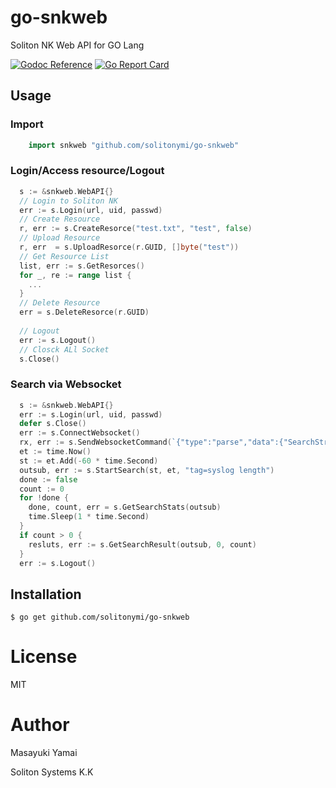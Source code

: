 # go-snkweb

Soliton NK Web API for GO Lang

[![Godoc Reference](https://godoc.org/github.com/solitonymi/go-snkweb?status.svg)](http://godoc.org/github.com/solitonymi/go-snkweb)
[![Go Report Card](https://goreportcard.com/badge/solitonymi/go-snkweb)](https://goreportcard.com/report/solitonymi/go-snkweb)



## Usage

### Import

```go
	import snkweb "github.com/solitonymi/go-snkweb"
```

### Login/Access resource/Logout 

```go
  s := &snkweb.WebAPI{}
  // Login to Soliton NK
  err := s.Login(url, uid, passwd)
  // Create Resource
  r, err := s.CreateResorce("test.txt", "test", false)
  // Upload Resource
  r, err  = s.UploadResorce(r.GUID, []byte("test"))
  // Get Resource List
  list, err := s.GetResorces()
  for _, re := range list {
    ...
  }
  // Delete Resource
  err = s.DeleteResorce(r.GUID)
  
  // Logout
  err := s.Logout()
  // Closck ALl Socket
  s.Close()
```

### Search via Websocket

```go
  s := &snkweb.WebAPI{}
  err := s.Login(url, uid, passwd)
  defer s.Close()
  err := s.ConnectWebsocket()
  rx, err := s.SendWebsocketCommand(`{"type":"parse","data":{"SearchString":"tag=syslog"}}`, false)
  et := time.Now()
  st := et.Add(-60 * time.Second)
  outsub, err := s.StartSearch(st, et, "tag=syslog length")
  done := false
  count := 0
  for !done {
    done, count, err = s.GetSearchStats(outsub)
    time.Sleep(1 * time.Second)
  }
  if count > 0 {
    resluts, err := s.GetSearchResult(outsub, 0, count)
  }
  err := s.Logout()

```

## Installation

```
$ go get github.com/solitonymi/go-snkweb
```

# License

MIT

# Author

Masayuki Yamai

Soliton Systems K.K 
